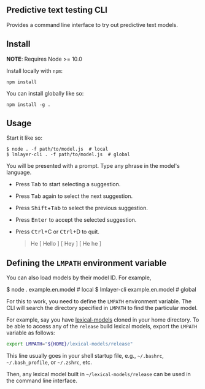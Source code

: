 Predictive text testing CLI
---------------------------

Provides a command line interface to try out predictive text models.

Install
-------

**NOTE**: Requires Node >= 10.0

Install locally with `npm`:

    npm install

You can install globally like so:

    npm install -g .

Usage
-----

Start it like so:

    $ node . -f path/to/model.js  # local
    $ lmlayer-cli . -f path/to/model.js  # global

You will be presented with a prompt. Type any phrase in the model's
language.

 * Press <kbd>Tab</kbd> to start selecting a suggestion.
 * Press <kbd>Tab</kbd> again to select the next suggestion.
 * Press <kbd>Shift</kbd>+<kbd>Tab</kbd> to select the previous suggestion.
 * Press <kbd>Enter</kbd> to accept the selected suggestion.
 * Press <kbd>Ctrl</kbd>+C or <kbd>Ctrl</kbd>+D to quit.

    > He
    [ Hello ] [ Hey ] [ He he ]

Defining the `LMPATH` environment variable
------------------------------------------

You can also load models by their model ID. For example,

   $ node . example.en.model  # local
   $ lmlayer-cli example.en.model  # global

For this to work, you need to define the `LMPATH` environment variable.
The CLI will search the directory specified in `LMPATH` to find the
particular model.

For example, say you have
[lexical-models](https://github.com/keymanapp/lexical-models) cloned in
your home directory. To be able to access any of the `release` build
lexical models, export the `LMPATH` variable as follows:

```sh
export LMPATH="${HOME}/lexical-models/release"
```

This line usually goes in your shell startup file, e.g., `~/.bashrc`,
`~/.bash_profile`, or `~/.zshrc`, etc.

Then, any lexical model built in `~/lexical-models/release` can be used
in the command line interface.
